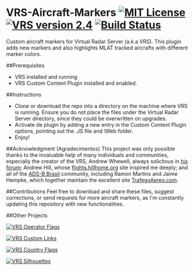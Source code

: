 # VRS-Aircraft-Markers [![MIT License](https://img.shields.io/badge/License-MIT-red.svg)](LICENSE) [![VRS version 2.4](https://img.shields.io/badge/VRS-v2.4-blue.svg)](http://virtualradarserver.co.uk/Download.aspx) [![Build Status](https://scrutinizer-ci.com/g/dedevillela/VRS-Country-Flags/badges/build.png?b=master)](https://scrutinizer-ci.com/g/dedevillela/VRS-Country-Flags/build-status/master)
Custom aircraft markers for Virtual Radar Server (a.k.a VRS). This plugin adds new markers and also highlights MLAT tracked aircrafts with different marker colors.

##Prerequisites
- VRS installed and running
- VRS Custom Content Plugin installed and enabled.

##Instructions
- Clone or download the repo into a directory on the machine where VRS is running. Ensure you do not place the files under the Virtual Radar Server directory, since they could be overwritten on upgrades.
- Activate de plugin by adding a new entry in the Custom Content Plugin options, pointing out the .JS file and \Web folder.
- Enjoy!

##Acknowledgment (Agradecimentos)
This project was only possible thanks to the invaluable help of many individuals and communities, especially the creator of the VRS, Andrew Whewell, always solicitous in [his forum](https://forum.virtualradarserver.co.uk/); Andrew Hill, whose [flights.hillhome.org](http://flights.hillhome.org/) site inspired me deeply; and all of the [ADS-B Brasil](http://bradsb.com/forum/index.php) community, including Ramon Martins and Jaime Hempke, which together maintain the excellent site [TrafegoAereo.com](http://trafegoaereo.com/).

##Contributions
Feel free to download and share these files, suggest corrections, or send requests for more aircraft markers, as I'm constantly updating this repository with new functionalities.

##Other Projects

[![VRS Operator Flags](https://img.shields.io/badge/VRS-Operator_Flags-red.svg)](https://github.com/dedevillela/VRS-Operator-Flags)

[![VRS Custom Links](https://img.shields.io/badge/VRS-Custom_Links-yellow.svg)](https://github.com/dedevillela/VRS-Custom-links/)

[![VRS Country Flags](https://img.shields.io/badge/VRS-Country_Flags-green.svg)](https://github.com/dedevillela/VRS-Country-Flags)

[![VRS Silhouettes](https://img.shields.io/badge/VRS-Silhouettes-brightgreen.svg)](https://github.com/dedevillela/VRS-Silhouettes)



